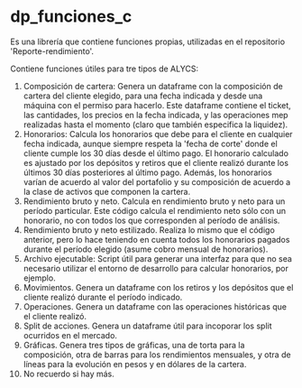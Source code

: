 # dp_funciones_c
Es una librería que contiene funciones propias, utilizadas en el repositorio 'Reporte-rendimiento'.

Contiene funciones útiles para tre tipos de ALYCS:
1) Composición de cartera: Genera un dataframe con la composición de cartera del cliente elegido, para una fecha indicada y desde una máquina con el permiso para hacerlo. Este dataframe contiene el ticket, las cantidades, los precios en la fecha indicada, y las operaciones mep realizadas hasta el momento (claro que también especifica la liquidez).
2) Honorarios: Calcula los honorarios que debe para el cliente en cualquier fecha indicada, aunque siempre respeta la 'fecha de corte' donde el cliente cumple los 30 días desde el último pago. El honorario calculado es ajustado por los depósitos y retiros que el cliente realizó durante los últimos 30 días posteriores al último pago. Además, los honorarios varían de acuerdo al valor del portafolio y su composición de acuerdo a la clase de activos que componen la cartera.
3) Rendimiento bruto y neto. Calcula en rendimiento bruto y neto para un período particular. Este código calcula el rendimiento neto sólo con un honorario, no con todos los que corresponden al período de análisis. 
4) Rendimiento bruto y neto estilizado. Realiza lo mismo que el código anterior, pero lo hace teniendo en cuenta todos los honorarios pagados durante el período elegido (asume cobro mensual de honorarios).
5) Archivo ejecutable: Script útil para generar una interfaz para que no sea necesario utilizar el entorno de desarrollo para calcular honorarios, por ejemplo.
6) Movimientos. Genera un dataframe con los retiros y los depósitos que el cliente realizó durante el período indicado.
7) Operaciones. Genera un dataframe con las operaciones históricas que el cliente realizó.
8) Split de acciones. Genera un dataframe útil para incoporar los split ocurridos en el mercado.
9) Gráficas. Genera tres tipos de gráficas, una de torta para la composición, otra de barras para los rendimientos mensuales, y otra de líneas para la evolución en pesos y en dólares de la cartera.
10) No recuerdo si hay más.
